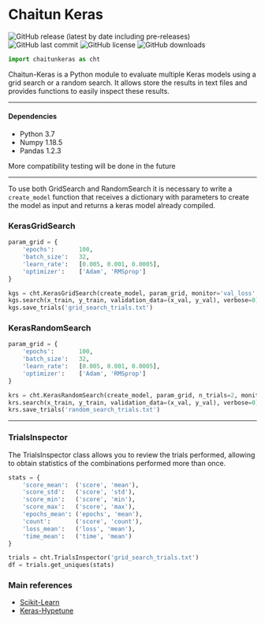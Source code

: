 # Chaitun Keras

![GitHub release (latest by date including pre-releases)](https://img.shields.io/github/v/release/SanParraguez/chaitun-keras?include_prereleases)
![GitHub last commit](https://img.shields.io/github/last-commit/SanParraguez/chaitun-keras)
![GitHub license](https://img.shields.io/github/license/SanParraguez/chaitun-keras)
![GitHub downloads](https://img.shields.io/github/downloads/SanParraguez/chaitun-keras/total)

```python
import chaitunkeras as cht
```

Chaitun-Keras is a Python module to evaluate multiple Keras models using a grid search or a random search. It allows store the results in text files and provides functions to easily inspect these results.

----------
#### Dependencies

- Python 3.7
- Numpy 1.18.5
- Pandas 1.2.3

More compatibility testing will be done in the future

----------

To use both GridSearch and RandomSearch it is necessary to write a ``create_model`` function that receives a dictionary with parameters to create the model as input and returns a keras model already compiled.

### KerasGridSearch

```python
param_grid = {
    'epochs':       100,
    'batch_size':   32,
    'learn_rate':   [0.005, 0.001, 0.0005],
    'optimizer':    ['Adam', 'RMSprop']
}

kgs = cht.KerasGridSearch(create_model, param_grid, monitor='val_loss', mode='min', verbose=1)
kgs.search(x_train, y_train, validation_data=(x_val, y_val), verbose=0)
kgs.save_trials('grid_search_trials.txt')
```

### KerasRandomSearch

```python
param_grid = {
    'epochs':       100,
    'batch_size':   32,
    'learn_rate':   [0.005, 0.001, 0.0005],
    'optimizer':    ['Adam', 'RMSprop']
}

krs = cht.KerasRandomSearch(create_model, param_grid, n_trials=2, monitor='val_loss', mode='min', verbose=1)
krs.search(x_train, y_train, validation_data=(x_val, y_val), verbose=0)
krs.save_trials('random_search_trials.txt')
```
----------

### TrialsInspector

The TrialsInspector class allows you to review the trials performed, allowing to obtain statistics of the combinations performed more than once.

```python
stats = {
    'score_mean':  ('score', 'mean'),
    'score_std':   ('score', 'std'),
    'score_min':   ('score', 'min'),
    'score_max':   ('score', 'max'),
    'epochs_mean': ('epochs', 'mean'),
    'count':       ('score', 'count'),
    'loss_mean':   ('loss', 'mean'),
    'time_mean':   ('time', 'mean')
}

trials = cht.TrialsInspector('grid_search_trials.txt')
df = trials.get_uniques(stats)
```

### Main references
* [Scikit-Learn](https://github.com/scikit-learn/scikit-learn)
* [Keras-Hypetune](https://github.com/cerlymarco/keras-hypetune)
